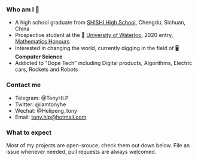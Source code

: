 ### Who am I 👋
+ A high school graduate from [SHISHI High School](http://cdshishi.net), Chengdu, Sichuan, China
+ Prospective student at the 🏫 [University of Waterloo](https://uwaterloo.ca), 2020 entry, [Mathematics Honours](https://uwaterloo.ca/future-students/programs/mathematics)
+ Interested in changing the world, currently digging in the field of 🖥 **Computer Science**
+ Addicted to "Dope Tech" including Digital products, Algorithms, Electric cars, Rockets and Robots

### Contact me
+ Telegram: @TonyHLP
+ Twitter: @iamtonyhe
+ Wechat: @Helipeng_tony
+ Email: tony.hlp@hotmail.com

### What to expect
Most of my projects are open-srouce, check them out down below. File an issue whenever needed, pull requests are always welcomed.
